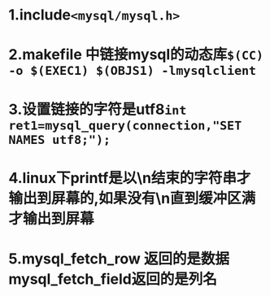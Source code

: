 # 1.include`<mysql/mysql.h>`
# 2.makefile 中链接mysql的动态库`$(CC) -o $(EXEC1) $(OBJS1) -lmysqlclient`
# 3.设置链接的字符是utf8`int ret1=mysql_query(connection,"SET NAMES utf8;");`
# 4.linux下printf是以\n结束的字符串才输出到屏幕的,如果没有\n直到缓冲区满才输出到屏幕
# 5.mysql_fetch_row 返回的是数据 mysql_fetch_field返回的是列名

